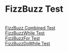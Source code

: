 <h1>FizzBuzz Test</h1>
 <br>
<a href="https://nighthawk-real.github.io/cis-2013-programs/FizzBuzz-Test/FizzBuzz.html">FizzBuzz Combined Test</a>
<br>
<a href="https://nighthawk-real.github.io/cis-2013-programs/FizzBuzz-Test/FizzBuzzWhile.html">FizzBuzzWhile Test</a>
<br>
<a href="https://nighthawk-real.github.io/cis-2013-programs/FizzBuzz-Test/FizzBuzzFor.html">FizzBuzzFor Test</a>
<br>
<a href="https://nighthawk-real.github.io/cis-2013-programs/FizzBuzz-Test/FizzBuzzDoWhile.html">FizzBuzzDoWhile Test</a>
<br>